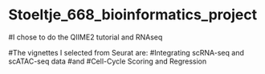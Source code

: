 # Stoeltje_668_bioinformatics_project

#I chose to do the QIIME2 tutorial and RNAseq
 
#The vignettes I selected from Seurat are:
#Integrating scRNA-seq and scATAC-seq data
#and
#Cell-Cycle Scoring and Regression
